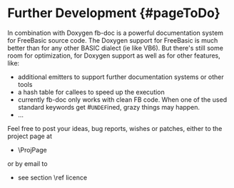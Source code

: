 Further Development  {#pageToDo}
===================

In combination with Doxygen fb-doc is a powerful documentation 
system for FreeBasic source code. The Doxygen support for FreeBasic 
is much better than for any other BASIC dialect (ie like VB6). But 
there's still some room for optimization, for Doxygen support as 
well as for other features, like:

 - additional emitters to support further documentation systems or other tools
 - a hash table for callees to speed up the execution
 - currently fb-doc only works with clean FB code. When one of the
   used standard keywords get \#`UNDEF`ined, grazy things may happen.
 - ...

Feel free to post your ideas, bug reports, wishes or patches, either 
to the project page at

 - \ProjPage

or by email to

 - see section \ref licence
